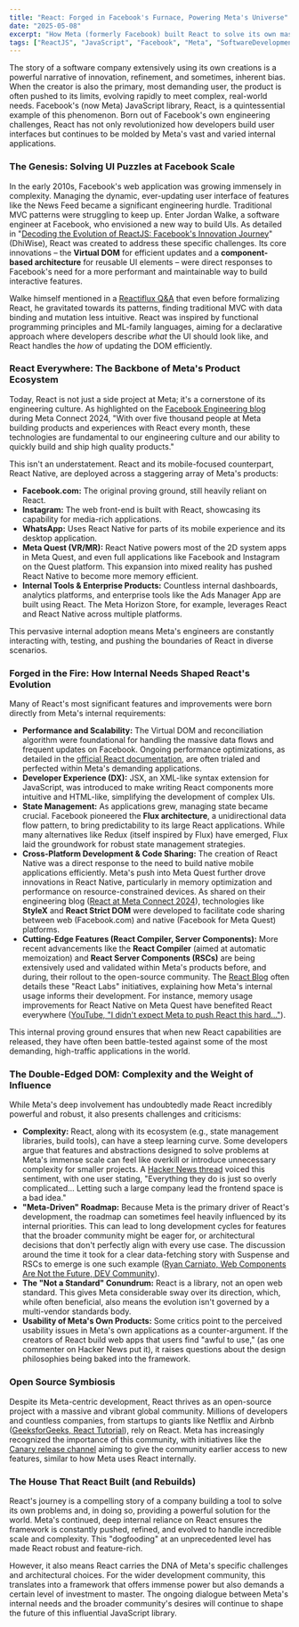 ```yaml
---
title: "React: Forged in Facebook's Furnace, Powering Meta's Universe"
date: "2025-05-08"
excerpt: "How Meta (formerly Facebook) built React to solve its own massive UI challenges and continues to shape the framework's evolution through extensive internal use across its vast ecosystem of products, for better or sometimes, for more complex."
tags: ["ReactJS", "JavaScript", "Facebook", "Meta", "SoftwareDevelopment", "InternalUsage", "OpenSource", "WebDevelopment", "UIFramework"]
---
```


The story of a software company extensively using its own creations is a powerful narrative of innovation, refinement, and sometimes, inherent bias. When the creator is also the primary, most demanding user, the product is often pushed to its limits, evolving rapidly to meet complex, real-world needs. Facebook's (now Meta) JavaScript library, React, is a quintessential example of this phenomenon. Born out of Facebook's own engineering challenges, React has not only revolutionized how developers build user interfaces but continues to be molded by Meta's vast and varied internal applications.

### The Genesis: Solving UI Puzzles at Facebook Scale

In the early 2010s, Facebook's web application was growing immensely in complexity. Managing the dynamic, ever-updating user interface of features like the News Feed became a significant engineering hurdle. Traditional MVC patterns were struggling to keep up. Enter Jordan Walke, a software engineer at Facebook, who envisioned a new way to build UIs. As detailed in "[Decoding the Evolution of ReactJS: Facebook's Innovation Journey](https://www.dhiwise.com/post/decoding-the-evolution-of-react-facebook-innovation-journe)" (DhiWise), React was created to address these specific challenges. Its core innovations – the **Virtual DOM** for efficient updates and a **component-based architecture** for reusable UI elements – were direct responses to Facebook's need for a more performant and maintainable way to build interactive features.

Walke himself mentioned in a [Reactiflux Q&A](https://www.reactiflux.com/transcripts/jordan-walke) that even before formalizing React, he gravitated towards its patterns, finding traditional MVC with data binding and mutation less intuitive. React was inspired by functional programming principles and ML-family languages, aiming for a declarative approach where developers describe *what* the UI should look like, and React handles the *how* of updating the DOM efficiently.

### React Everywhere: The Backbone of Meta's Product Ecosystem

Today, React is not just a side project at Meta; it's a cornerstone of its engineering culture. As highlighted on the [Facebook Engineering blog](https://engineering.fb.com/2024/10/02/android/react-at-meta-connect-2024/) during Meta Connect 2024, "With over five thousand people at Meta building products and experiences with React every month, these technologies are fundamental to our engineering culture and our ability to quickly build and ship high quality products."

This isn't an understatement. React and its mobile-focused counterpart, React Native, are deployed across a staggering array of Meta's products:
* **Facebook.com:** The original proving ground, still heavily reliant on React.
* **Instagram:** The web front-end is built with React, showcasing its capability for media-rich applications.
* **WhatsApp:** Uses React Native for parts of its mobile experience and its desktop application.
* **Meta Quest (VR/MR):** React Native powers most of the 2D system apps in Meta Quest, and even full applications like Facebook and Instagram on the Quest platform. This expansion into mixed reality has pushed React Native to become more memory efficient.
* **Internal Tools & Enterprise Products:** Countless internal dashboards, analytics platforms, and enterprise tools like the Ads Manager App are built using React. The Meta Horizon Store, for example, leverages React and React Native across multiple platforms.

This pervasive internal adoption means Meta's engineers are constantly interacting with, testing, and pushing the boundaries of React in diverse scenarios.

### Forged in the Fire: How Internal Needs Shaped React's Evolution

Many of React's most significant features and improvements were born directly from Meta's internal requirements:

* **Performance and Scalability:** The Virtual DOM and reconciliation algorithm were foundational for handling the massive data flows and frequent updates on Facebook. Ongoing performance optimizations, as detailed in the [official React documentation](https://legacy.reactjs.org/docs/optimizing-performance.html), are often trialed and perfected within Meta's demanding applications.
* **Developer Experience (DX):** JSX, an XML-like syntax extension for JavaScript, was introduced to make writing React components more intuitive and HTML-like, simplifying the development of complex UIs.
* **State Management:** As applications grew, managing state became crucial. Facebook pioneered the **Flux architecture**, a unidirectional data flow pattern, to bring predictability to its large React applications. While many alternatives like Redux (itself inspired by Flux) have emerged, Flux laid the groundwork for robust state management strategies.
* **Cross-Platform Development & Code Sharing:** The creation of React Native was a direct response to the need to build native mobile applications efficiently. Meta's push into Meta Quest further drove innovations in React Native, particularly in memory optimization and performance on resource-constrained devices. As shared on their engineering blog ([React at Meta Connect 2024](https://engineering.fb.com/2024/10/02/android/react-at-meta-connect-2024/)), technologies like **StyleX** and **React Strict DOM** were developed to facilitate code sharing between web (Facebook.com) and native (Facebook for Meta Quest) platforms.
* **Cutting-Edge Features (React Compiler, Server Components):** More recent advancements like the **React Compiler** (aimed at automatic memoization) and **React Server Components (RSCs)** are being extensively used and validated within Meta's products before, and during, their rollout to the open-source community. The [React Blog](https://react.dev/blog) often details these "React Labs" initiatives, explaining how Meta's internal usage informs their development. For instance, memory usage improvements for React Native on Meta Quest have benefited React everywhere ([YouTube, "I didn't expect Meta to push React this hard..."](https://www.youtube.com/watch?v=GjBfD9PHff4)).

This internal proving ground ensures that when new React capabilities are released, they have often been battle-tested against some of the most demanding, high-traffic applications in the world.

### The Double-Edged DOM: Complexity and the Weight of Influence

While Meta's deep involvement has undoubtedly made React incredibly powerful and robust, it also presents challenges and criticisms:

* **Complexity:** React, along with its ecosystem (e.g., state management libraries, build tools), can have a steep learning curve. Some developers argue that features and abstractions designed to solve problems at Meta's immense scale can feel like overkill or introduce unnecessary complexity for smaller projects. A [Hacker News thread](https://news.ycombinator.com/item?id=36958442) voiced this sentiment, with one user stating, "Everything they do is just so overly complicated... Letting such a large company lead the frontend space is a bad idea."
* **"Meta-Driven" Roadmap:** Because Meta is the primary driver of React's development, the roadmap can sometimes feel heavily influenced by its internal priorities. This can lead to long development cycles for features that the broader community might be eager for, or architectural decisions that don't perfectly align with every use case. The discussion around the time it took for a clear data-fetching story with Suspense and RSCs to emerge is one such example ([Ryan Carniato, Web Components Are Not the Future, DEV Community](https://dev.to/ryansolid/web-components-are-not-the-future-48bh)).
* **The "Not a Standard" Conundrum:** React is a library, not an open web standard. This gives Meta considerable sway over its direction, which, while often beneficial, also means the evolution isn't governed by a multi-vendor standards body.
* **Usability of Meta's Own Products:** Some critics point to the perceived usability issues in Meta's own applications as a counter-argument. If the creators of React build web apps that users find "awful to use," (as one commenter on Hacker News put it), it raises questions about the design philosophies being baked into the framework.

### Open Source Symbiosis

Despite its Meta-centric development, React thrives as an open-source project with a massive and vibrant global community. Millions of developers and countless companies, from startups to giants like Netflix and Airbnb ([GeeksforGeeks, React Tutorial](https://www.geeksforgeeks.org/react/)), rely on React. Meta has increasingly recognized the importance of this community, with initiatives like the [Canary release channel](https://react.dev/blog/2023/03/22/react-labs-what-weve-been-working-on-march-2023) aiming to give the community earlier access to new features, similar to how Meta uses React internally.

### The House That React Built (and Rebuilds)

React's journey is a compelling story of a company building a tool to solve its own problems and, in doing so, providing a powerful solution for the world. Meta's continued, deep internal reliance on React ensures the framework is constantly pushed, refined, and evolved to handle incredible scale and complexity. This "dogfooding" at an unprecedented level has made React robust and feature-rich.

However, it also means React carries the DNA of Meta's specific challenges and architectural choices. For the wider development community, this translates into a framework that offers immense power but also demands a certain level of investment to master. The ongoing dialogue between Meta's internal needs and the broader community's desires will continue to shape the future of this influential JavaScript library.